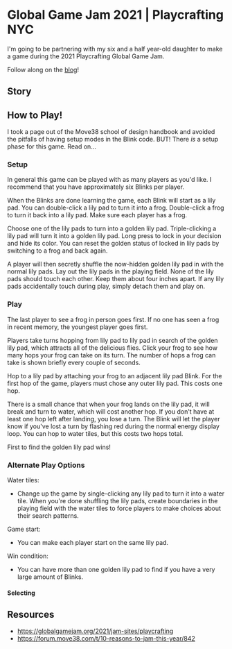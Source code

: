 # Global Game Jam 2021 | Playcrafting NYC

I'm going to be partnering with my six and a half year-old daughter to make a game during the 2021 Playcrafting Global Game Jam.

Follow along on the [blog](https://games.freddicus.com/ggj-2021/blog)!

## Story

## How to Play!

I took a page out of the Move38 school of design handbook and avoided the pitfalls of having setup modes in the Blink code. BUT! There _is_ a setup phase for this game. Read on...

### Setup

In general this game can be played with as many players as you'd like. I recommend that you have approximately six Blinks per player.

When the Blinks are done learning the game, each Blink will start as a lily pad. You can double-click a lily pad to turn it into a frog. Double-click a frog to turn it back into a lily pad. Make sure each player has a frog.

Choose one of the lily pads to turn into a golden lily pad. Triple-clicking a lily pad will turn it into a golden lily pad. Long press to lock in your decision and hide its color. You can reset the golden status of locked in lily pads by switching to a frog and back again.

A player will then secretly shuffle the now-hidden golden lily pad in with the normal lily pads. Lay out the lily pads in the playing field. None of the lily pads should touch each other. Keep them about four inches apart. If any lily pads accidentally touch during play, simply detach them and play on.

### Play

The last player to see a frog in person goes first. If no one has seen a frog in recent memory, the youngest player goes first.

Players take turns hopping from lily pad to lily pad in search of the golden lily pad, which attracts all of the delicious flies. Click your frog to see how many hops your frog can take on its turn. The number of hops a frog can take is shown briefly every couple of seconds.

Hop to a lily pad by attaching your frog to an adjacent lily pad Blink. For the first hop of the game, players must chose any outer lily pad. This costs one hop.

There is a small chance that when your frog lands on the lily pad, it will break and turn to water, which will cost another hop. If you don't have at least one hop left after landing, you lose a turn. The Blink will let the player know if you've lost a turn by flashing red during the normal energy display loop. You can hop to water tiles, but this costs two hops total.

First to find the golden lily pad wins!

### Alternate Play Options

Water tiles:
* Change up the game by single-clicking any lily pad to turn it into a water tile. When you're done shuffling the lily pads, create boundaries in the playing field with the water tiles to force players to make choices about their search patterns.

Game start:
* You can make each player start on the same lily pad.

Win condition:
* You can have more than one golden lily pad to find if you have a very large amount of Blinks.

#### Selecting 

## Resources

- https://globalgamejam.org/2021/jam-sites/playcrafting
- https://forum.move38.com/t/10-reasons-to-jam-this-year/842
